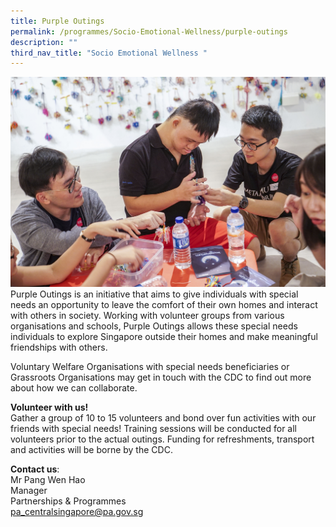 ```yaml
---
title: Purple Outings
permalink: /programmes/Socio-Emotional-Wellness/purple-outings
description: ""
third_nav_title: "Socio Emotional Wellness "
---
```

![Purple Outing](/images/Programmes/purple-outings-2.jpg)
Purple Outings is an initiative that aims to give individuals with special needs an opportunity to leave the comfort of their own homes and interact with others in society. Working with volunteer groups from various organisations and schools, Purple Outings allows these special needs individuals to explore Singapore outside their homes and make meaningful friendships with others.

Voluntary Welfare Organisations with special needs beneficiaries or Grassroots Organisations may get in touch with the CDC to find out more about how we can collaborate.

**Volunteer with us!**  
Gather a group of 10 to 15 volunteers and bond over fun activities with our friends with special needs! Training sessions will be conducted for all volunteers prior to the actual outings. Funding for refreshments, transport and activities will be borne by the CDC. 

**Contact us**:  
Mr Pang Wen Hao  
Manager  
Partnerships & Programmes  
[pa_centralsingapore@pa.gov.sg](mailto:pa_centralsingapore@pa.gov.sg)